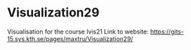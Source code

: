 # Visualization29
Visualisation for the course Ivis21
Link to website: https://gits-15.sys.kth.se/pages/maxtru/Visualization29/
